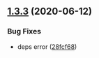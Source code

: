 <a name="1.3.3"></a>
## [1.3.3](https://github.com/windyGex/roy/compare/1.3.2...1.3.3) (2020-06-12)


### Bug Fixes

* deps error ([28fcf68](https://github.com/windyGex/roy/commit/28fcf68))



